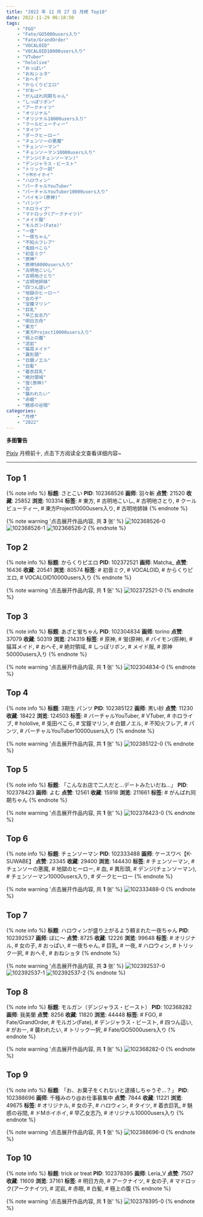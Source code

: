 ```yaml
---
title: "2022 年 11 月 27 日 月榜 Top10"
date: 2022-11-29 06:18:50
tags:
    - "FGO"
    - "Fate/GO5000users入り"
    - "Fate/GrandOrder"
    - "VOCALOID"
    - "VOCALOID10000users入り"
    - "VTuber"
    - "hololive"
    - "おっぱい"
    - "おねショタ"
    - "おへそ"
    - "からくりピエロ"
    - "がおー"
    - "がんばれ同期ちゃん"
    - "しっぽリボン"
    - "アークナイツ"
    - "オリジナル"
    - "オリジナル10000users入り"
    - "クールビューティー"
    - "タイツ"
    - "ダークヒーロー"
    - "チェンソーの悪魔"
    - "チェンソーマン"
    - "チェンソーマン10000users入り"
    - "デンジ(チェンソーマン)"
    - "デンジャラス・ビースト"
    - "トリック一択"
    - "ドMホイホイ"
    - "ハロウィン"
    - "バーチャルYouTuber"
    - "バーチャルYouTuber10000users入り"
    - "パイモン(原神)"
    - "パンツ"
    - "ホロライブ"
    - "マドロック(アークナイツ)"
    - "メイド服"
    - "モルガン(Fate)"
    - "一夜"
    - "一夜ちゃん"
    - "不知火フレア"
    - "兎田ぺこら"
    - "初音ミク"
    - "原神"
    - "原神50000users入り"
    - "古明地こいし"
    - "古明地さとり"
    - "古明地姉妹"
    - "四つん這い"
    - "地獄のヒーロー"
    - "女の子"
    - "宝鐘マリン"
    - "巨乳"
    - "早乙女志乃"
    - "明日方舟"
    - "東方"
    - "東方Project10000users入り"
    - "極上の腹"
    - "泥岩"
    - "猫耳メイド"
    - "異形頭"
    - "白銀ノエル"
    - "白髪"
    - "着衣巨乳"
    - "絶対領域"
    - "蛍(原神)"
    - "血"
    - "襲われたい"
    - "赤眼"
    - "魅惑の谷間"
categories:
    - "月榜"
    - "2022"
---
```


<i class="fa fa-triangle-exclamation"></i>**多图警告**<i class="fa fa-triangle-exclamation"></i>

[Pixiv](https://www.pixiv.net/) 月榜前十, 点击下方阅读全文查看详细内容~

<!-- more -->

---

## Top 1

{% note info %}
**标题**: さとこい
**PID**: 102368526 **画师**: 羽々斬
**点赞**: 21520 **收藏**: 25852 **浏览**: 103314
**标签**: # 東方, # 古明地こいし, # 古明地さとり, # クールビューティー, # 東方Project10000users入り, # 古明地姉妹
{% endnote %}

{% note warning '点击展开作品内容, 共 **3** 张' %}
![102368526-0](https://i.pixiv.re/img-original/img/2022/10/31/00/01/19/102368526_p0.png)
![102368526-1](https://i.pixiv.re/img-original/img/2022/10/31/00/01/19/102368526_p1.png)
![102368526-2](https://i.pixiv.re/img-original/img/2022/10/31/00/01/19/102368526_p2.png)
{% endnote %}

## Top 2

{% note info %}
**标题**: からくりピエロ
**PID**: 102372521 **画师**: Matcha_
**点赞**: 16436 **收藏**: 20541 **浏览**: 80574
**标签**: # 初音ミク, # VOCALOID, # からくりピエロ, # VOCALOID10000users入り
{% endnote %}

{% note warning '点击展开作品内容, 共 **1** 张' %}
![102372521-0](https://i.pixiv.re/img-original/img/2022/10/31/01/30/01/102372521_p0.jpg)
{% endnote %}

## Top 3

{% note info %}
**标题**: あざと蛍ちゃん
**PID**: 102304834 **画师**: torino
**点赞**: 37079 **收藏**: 50319 **浏览**: 214319
**标签**: # 原神, # 蛍(原神), # パイモン(原神), # 猫耳メイド, # おへそ, # 絶対領域, # しっぽリボン, # メイド服, # 原神50000users入り
{% endnote %}

{% note warning '点击展开作品内容, 共 **1** 张' %}
![102304834-0](https://i.pixiv.re/img-original/img/2022/10/29/00/00/07/102304834_p0.jpg)
{% endnote %}

## Top 4

{% note info %}
**标题**: 3期生 パンツ
**PID**: 102385122 **画师**: 黒い砂
**点赞**: 11230 **收藏**: 18422 **浏览**: 124503
**标签**: # バーチャルYouTuber, # VTuber, # ホロライブ, # hololive, # 兎田ぺこら, # 宝鐘マリン, # 白銀ノエル, # 不知火フレア, # パンツ, # バーチャルYouTuber10000users入り
{% endnote %}

{% note warning '点击展开作品内容, 共 **1** 张' %}
![102385122-0](https://i.pixiv.re/img-original/img/2022/10/31/14/30/39/102385122_p0.png)
{% endnote %}

## Top 5

{% note info %}
**标题**: 「こんなお店で二人だと…デートみたいだね…」
**PID**: 102378423 **画师**: よむ
**点赞**: 12561 **收藏**: 15918 **浏览**: 211661
**标签**: # がんばれ同期ちゃん
{% endnote %}

{% note warning '点击展开作品内容, 共 **1** 张' %}
![102378423-0](https://i.pixiv.re/img-original/img/2022/10/31/08/02/27/102378423_p0.png)
{% endnote %}

## Top 6

{% note info %}
**标题**: チェンソーマン
**PID**: 102333488 **画师**: ケースワベ【K-SUWABE】
**点赞**: 23345 **收藏**: 29400 **浏览**: 144430
**标签**: # チェンソーマン, # チェンソーの悪魔, # 地獄のヒーロー, # 血, # 異形頭, # デンジ(チェンソーマン), # チェンソーマン10000users入り, # ダークヒーロー
{% endnote %}

{% note warning '点击展开作品内容, 共 **1** 张' %}
![102333488-0](https://i.pixiv.re/img-original/img/2022/10/30/00/00/13/102333488_p0.jpg)
{% endnote %}

## Top 7

{% note info %}
**标题**: ハロウィンが盛り上がるよう頼まれた一夜ちゃん
**PID**: 102392537 **画师**: ぼに～
**点赞**: 8725 **收藏**: 12226 **浏览**: 99648
**标签**: # オリジナル, # 女の子, # おっぱい, # 一夜ちゃん, # 巨乳, # 一夜, # ハロウィン, # トリック一択, # おへそ, # おねショタ
{% endnote %}

{% note warning '点击展开作品内容, 共 **3** 张' %}
![102392537-0](https://i.pixiv.re/img-original/img/2022/10/31/19/13/33/102392537_p0.png)
![102392537-1](https://i.pixiv.re/img-original/img/2022/10/31/19/13/33/102392537_p1.png)
![102392537-2](https://i.pixiv.re/img-original/img/2022/10/31/19/13/33/102392537_p2.png)
{% endnote %}

## Top 8

{% note info %}
**标题**: モルガン（デンジャラス・ビースト）
**PID**: 102368282 **画师**: 我美蘭
**点赞**: 8256 **收藏**: 11820 **浏览**: 44448
**标签**: # FGO, # Fate/GrandOrder, # モルガン(Fate), # デンジャラス・ビースト, # 四つん這い, # がおー, # 襲われたい, # トリック一択, # Fate/GO5000users入り
{% endnote %}

{% note warning '点击展开作品内容, 共 **1** 张' %}
![102368282-0](https://i.pixiv.re/img-original/img/2022/10/31/00/00/33/102368282_p0.jpg)
{% endnote %}

## Top 9

{% note info %}
**标题**: 「お、お菓子をくれないと逮捕しちゃうぞ…？」
**PID**: 102388696 **画师**: 千種みのり@お仕事募集中
**点赞**: 7844 **收藏**: 11221 **浏览**: 49675
**标签**: # オリジナル, # 女の子, # ハロウィン, # タイツ, # 着衣巨乳, # 魅惑の谷間, # ドMホイホイ, # 早乙女志乃, # オリジナル10000users入り
{% endnote %}

{% note warning '点击展开作品内容, 共 **1** 张' %}
![102388696-0](https://i.pixiv.re/img-original/img/2022/10/31/17/19/28/102388696_p0.jpg)
{% endnote %}

## Top 10

{% note info %}
**标题**: trick or treat
**PID**: 102378395 **画师**: Leria_V
**点赞**: 7507 **收藏**: 11609 **浏览**: 37161
**标签**: # 明日方舟, # アークナイツ, # 女の子, # マドロック(アークナイツ), # 泥岩, # 赤眼, # 白髪, # 極上の腹
{% endnote %}

{% note warning '点击展开作品内容, 共 **1** 张' %}
![102378395-0](https://i.pixiv.re/img-original/img/2022/10/31/08/00/48/102378395_p0.jpg)
{% endnote %}
